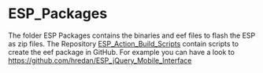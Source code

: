 # ESP_Packages
The folder ESP Packages contains the binaries and eef files to flash the ESP as zip files.
The Repository [ESP_Action_Build_Scripts](https://github.com/hredan/ESP_Action_Build_Scripts) contain scripts to create the eef package in GitHub.
For example you can have a look to https://github.com/hredan/ESP_jQuery_Mobile_Interface
